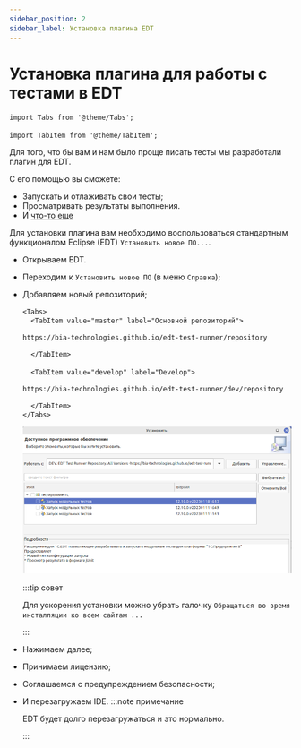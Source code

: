 ```yaml
---
sidebar_position: 2
sidebar_label: Установка плагина EDT
---
```

# Установка плагина для работы с тестами в EDT

```mdx-code-block
import Tabs from '@theme/Tabs';

import TabItem from '@theme/TabItem';
```

Для того, что бы вам и нам было проще писать тесты мы разработали плагин для EDT.

С его помощью вы сможете:

* Запускать и отлаживать свои тесты;
* Просматривать результаты выполнения.
* И [что-то еще](https://github.com/bia-technologies/edt-test-runner/blob/develop/docs/%D0%A4%D1%83%D0%BD%D0%BA%D1%86%D0%B8%D0%B8.md)

Для установки плагина вам необходимо воспользоваться стандартным функционалом Eclipse (EDT) `Установить новое ПО...`.

* Открываем EDT. 
* Переходим к `Установить новое ПО` (в меню `Справка`);
* Добавляем новый репозиторий;

  ```mdx-code-block
  <Tabs>
    <TabItem value="master" label="Основной репозиторий">
  ```

  ```url
  https://bia-technologies.github.io/edt-test-runner/repository
  ```

  ```mdx-code-block
    </TabItem>

    <TabItem value="develop" label="Develop">
  ```

  ```url
  https://bia-technologies.github.io/edt-test-runner/dev/repository
  ```

  ```mdx-code-block
    </TabItem>
  </Tabs>
  ```

  ![Установка плагина](images/plugin-install-from-rep.png)

  :::tip совет

  Для ускорения установки можно убрать галочку `Обращаться во время инсталляции ко всем сайтам ...`

  :::

* Нажимаем далее;
* Принимаем лицензию;
* Соглашаемся с предупреждением безопасности;
* И перезагружаем IDE.
  :::note примечание

  EDT будет долго перезагружаться и это нормально.

  :::
